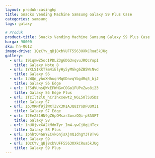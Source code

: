 ```yaml
---
layout: produk-casinghp
title: Snacks Vending Machine Samsung Galaxy S9 Plus Case
categories: samsung
tags: galaxy

# Produk
product-title: Snacks Vending Machine Samsung Galaxy S9 Plus Case
harga: 90000
sku: hn-0612
image-drive: 1QzCYv_qBj8xbVUFF5563OXkCRua5kJUg
gallery:
  - url: 19iqmwZ5ocIPDLZ3g6DG3vqvuJRQcYopI
    title: Galaxy Note 8
  - url: 1YXLSIKKT7m4iElyHy5yMGkg6ZB5WsNvd
    title: Galaxy S6
  - url: 1LWQn_yAoXHhuqnMqGDnvqYbgdRq5_bjJ
    title: Galaxy S6 Edge
  - url: 1FSdVUnsQWxEFWHGvCOGo1FUPxZwo8i23
    title: Galaxy S6 Edge Plus
  - url: 1TzIlt2lO_hCrIhxxewt2_NGL50lSU5Dz
    title: Galaxy S7
  - url: 1pJMRNf9jiWXTZVx3M1AJQ8zYoDFUQMI1
    title: Galaxy S7 Edge
  - url: 12EeZ31HN9gZ6pOMsar3ovzQQi-pSASFT
    title: Galaxy S8
  - url: 1nUUjvxXA2kMdmTyr_Im4-ywCj0gLHTcx
    title: Galaxy S8 Plus
  - url: 1phhtO4GWYECvk6njsXjmQ1dngY3T8TvG
    title: Galaxy S9
  - url: 1QzCYv_qBj8xbVUFF5563OXkCRua5kJUg
    title: Galaxy S9 Plus
---
```

